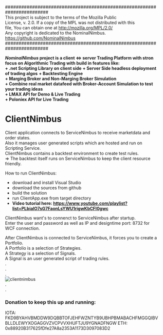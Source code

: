   
########################################################################  
 This project is subject to the terms of the Mozilla Public  
 License, v. 2.0. If a copy of the MPL was not distributed with this  
 file, You can obtain one at http://mozilla.org/MPL/2.0/  
 Any copyright is dedicated to the NominalNimbus.  
 https://github.com/NominalNimbus  
########################################################################
  
**_NominalNimbus_ project is a client <=> server Trading Platform with stron focus on Algorithmic Trading with build in features like:**  
**+ .net Scripting Library on client side**
**+ Server Side headless deployment of trading algos**
**+ Backtesting Engine**  
**+ Marging Broker and Non-Marging Broker Simulation**  
**+ Combine real market datafeed with Broker-Account Simulation to test your trading ideas**  
**+ LMAX API for Demo & Live Trading**  
**+ Poloniex API for Live Trading**   
  
  
# ClientNimbus
  
Client application connects to ServiceNimbus to receive marketdata and order states.  
Also it manages user generated scripts which are hosted and run on Scripting Service.  
ClientNimbus contains a backtest environment to create test rules.   
=> The backtest itself runs on ServiceNimbus to keep the client resource friendly.  
  
How to run ClientNimbus:  
+ download and install Visual Studio  
+ download the sources from github  
+ build the solution  
+ run ClientApp.exe from target directory  
+ **Video tutorial here:   https://www.youtube.com/playlist?list=PLbiaIO7sG7FaonLsYWU1rigwKbCFl0gwc**  

ClientNimbus want's to connenct to ServiceNimbus after startup.  
Enter the user and password as well as IP and designtime port: 8732 for WCF connection.  

After ClientNimbus is connected to ServiceNimbus, it forces you to create a Portfolio.  
A Portfolio is a selection of Strategies.  
A Strategy is a selection of Signals.  
A Signal is an user generated script of trading rules.  
.  
.  
.  
![clientnimbus](https://user-images.githubusercontent.com/44921994/53283183-bffe6400-3742-11e9-92d0-d4f186f4829e.png)  
.  
.  
### Donation to keep this up and running:
IOTA: FKD9BYAHVBMDDW9DQBBTOFJEHFWZNTYB9UBHPBMABACHFMGGQIBVBLLDLEWYXOGAGGVZVCPVVXHUFTJU9YGNADFNGW
ETH:  0x88920B317625fDfe27A8a2353A1173D3097083D2
